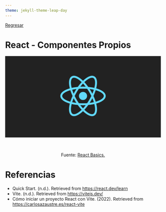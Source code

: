 ```yaml
---
theme: jekyll-theme-leap-day
---
```


[Regresar](/DAWM/)

React - Componentes Propios
===============

![react banner](imagenes/react_native_logo.png)

<div align="center">
    <img src="images/react_components.png" alt="" width="60%">
    <p>Fuente: <a href="https://dev.to/rwparrish/react-basics-2je1">React Basics.</a> </p>
</div>

Referencias
=======

* Quick Start. (n.d.). Retrieved from https://react.dev/learn
* Vite. (n.d.). Retrieved from https://vitejs.dev/
* Cómo iniciar un proyecto React con Vite. (2022). Retrieved from https://carlosazaustre.es/react-vite
